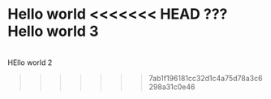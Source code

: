 Hello world
<<<<<<< HEAD
???
<br>
Hello world 3
=======
<br>
HEllo world 2

>>>>>>> 7ab1f196181cc32d1c4a75d78a3c6298a31c0e46
